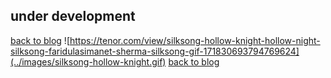 ## under development
[back to blog](../blog.md)
![https://tenor.com/view/silksong-hollow-knight-hollow-night-silksong-faridulasimanet-sherma-silksong-gif-171830693794769624](../images/silksong-hollow-knight.gif)
[back to blog](../blog.md)
